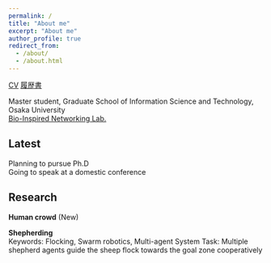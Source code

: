 ```yaml
---
permalink: /
title: "About me"
excerpt: "About me"
author_profile: true
redirect_from: 
  - /about/
  - /about.html
---
```




[CV](/files/vita_AiyiLi.pdf) [履歴書](/files/vita_AiyiLi_jp.pdf)

Master student, Graduate School of Information Science and Technology, Osaka University  
[Bio-Inspired Networking Lab.](http://www-waka.ics.es.osaka-u.ac.jp/)

## Latest

Planning to pursue Ph.D  
Going to speak at a domestic conference

## Research

**Human crowd** (New)

**Shepherding**  
Keywords: Flocking, Swarm robotics, Multi-agent System
Task: Multiple shepherd agents guide the sheep flock towards the goal zone cooperatively

<script async class="speakerdeck-embed" data-slide="1" data-id="0475023755b6416e8e1d633b6a5cf170" data-ratio="1.33333333333333" src="//speakerdeck.com/assets/embed.js"></script>